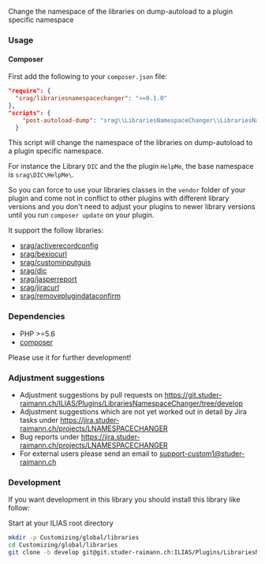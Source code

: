 Change the namespace of the libraries on dump-autoload to a plugin specific namespace

### Usage

#### Composer
First add the following to your `composer.json` file:
```json
"require": {
  "srag/librariesnamespacechanger": ">=0.1.0"
},
"scripts": {
    "post-autoload-dump": "srag\\LibrariesNamespaceChanger\\LibrariesNamespaceChanger::rewriteLibrariesNamespaces"
  }
```

This script will change the namespace of the libraries on dump-autoload to a plugin specific namespace.

For instance the Library `DIC` and the the plugin `HelpMe`, the base namespace is `srag\DIC\HelpMe\`.

So you can force to use your libraries classes in the `vendor` folder of your plugin and come not in conflict to other plugins with different library versions and you don't need to adjust your plugins to newer library versions until you run `composer update` on your plugin.

It support the follow libraries:
* [srag/activerecordconfig](https://packagist.org/packages/srag/activerecordconfig)
* [srag/bexiocurl](https://packagist.org/packages/srag/bexiocurl)
* [srag/custominputguis](https://packagist.org/packages/srag/custominputguis)
* [srag/dic](https://packagist.org/packages/srag/dic)
* [srag/jasperreport](https://packagist.org/packages/srag/jasperreport)
* [srag/jiracurl](https://packagist.org/packages/srag/jiracurl)
* [srag/removeplugindataconfirm](https://packagist.org/packages/srag/removeplugindataconfirm)

### Dependencies
* PHP >=5.6
* [composer](https://getcomposer.org)

Please use it for further development!

### Adjustment suggestions
* Adjustment suggestions by pull requests on https://git.studer-raimann.ch/ILIAS/Plugins/LibrariesNamespaceChanger/tree/develop
* Adjustment suggestions which are not yet worked out in detail by Jira tasks under https://jira.studer-raimann.ch/projects/LNAMESPACECHANGER
* Bug reports under https://jira.studer-raimann.ch/projects/LNAMESPACECHANGER
* For external users please send an email to support-custom1@studer-raimann.ch

### Development
If you want development in this library you should install this library like follow:

Start at your ILIAS root directory
```bash
mkdir -p Customizing/global/libraries
cd Customizing/global/libraries
git clone -b develop git@git.studer-raimann.ch:ILIAS/Plugins/LibrariesNamespaceChanger.git LibrariesNamespaceChanger
```
